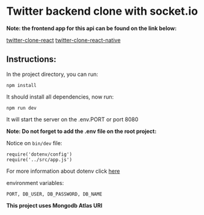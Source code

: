 # Twitter backend clone with socket.io

**Note: the frontend app for this api can be found on the link below:**

[twitter-clone-react](https://github.com/leomotta121/twitter-clone-react)
[twitter-clone-react-native](https://github.com/leomotta121/twitter-clone-react-native)

## Instructions:

In the project directory, you can run:

`npm install`

It should install all dependencies, now run:

`npm run dev`

It will start the server on the .env.PORT or port 8080

**Note: Do not forget to add the .env file on the root project:**

Notice on `bin/dev` file:

```
require('dotenv/config')
require('../src/app.js')
```

For more information about dotenv click [here](https://www.npmjs.com/package/dotenv)

environment variables:

`PORT, DB_USER, DB_PASSWORD, DB_NAME`

**This project uses Mongodb Atlas URI**
